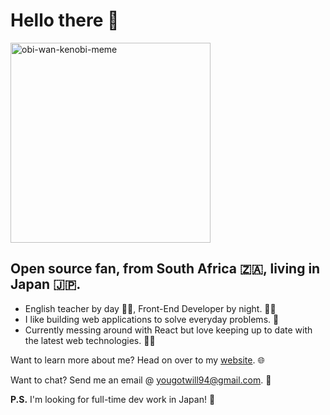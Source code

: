 # Hello there 👋

<img src="https://i.kym-cdn.com/photos/images/original/001/475/420/c62.gif" alt="obi-wan-kenobi-meme" width="320"/>

## Open source fan, from South Africa 🇿🇦, living in Japan 🇯🇵.

- English teacher by day 👨‍🏫, Front-End Developer by night. 👨‍💻
- I like building web applications to solve everyday problems. 👷
- Currently messing around with React but love keeping up to date with the latest web technologies. 🧑‍💻

Want to learn more about me? Head on over to my [website](https://yougotwill.github.io). 🌐


Want to chat? Send me an email @ [yougotwill94@gmail.com](mailto:yougotwill94@gmail.com). 📧

**P.S.** I'm looking for full-time dev work in Japan! 👔
